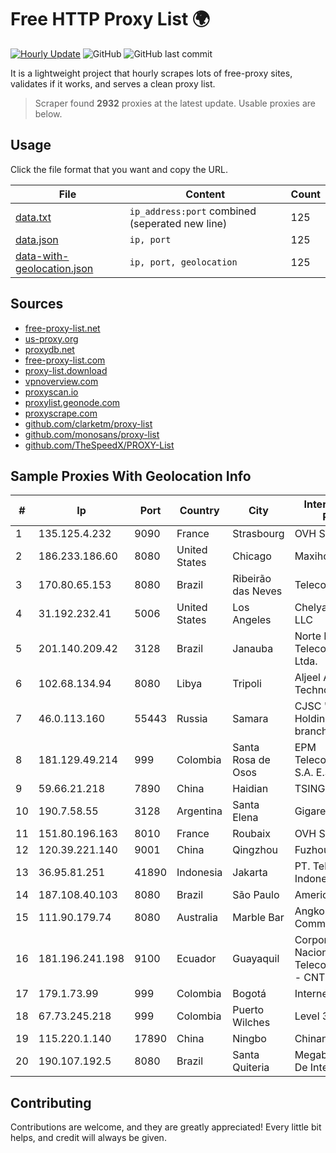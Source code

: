 
# Free HTTP Proxy List 🌍

[![Hourly Update](https://github.com/mertguvencli/http-proxy-list/actions/workflows/main.yml/badge.svg?branch=main)](https://github.com/mertguvencli/http-proxy-list/actions/workflows/main.yml)
![GitHub](https://img.shields.io/github/license/mertguvencli/http-proxy-list)
![GitHub last commit](https://img.shields.io/github/last-commit/mertguvencli/http-proxy-list)

It is a lightweight project that hourly scrapes lots of free-proxy sites, validates if it works, and serves a clean proxy list.


> Scraper found **2932** proxies at the latest update. Usable proxies are below.

## Usage

Click the file format that you want and copy the URL.


|File|Content|Count|
|----|-------|-----|
|[data.txt](https://raw.githubusercontent.com/mertguvencli/http-proxy-list/main/proxy-list/data.txt)|`ip_address:port` combined (seperated new line)|125|
|[data.json](https://raw.githubusercontent.com/mertguvencli/http-proxy-list/main/proxy-list/data.json)|`ip, port`|125|
|[data-with-geolocation.json](https://raw.githubusercontent.com/mertguvencli/http-proxy-list/main/proxy-list/data-with-geolocation.json)|`ip, port, geolocation`|125|

## Sources

* [free-proxy-list.net](https://free-proxy-list.net)
* [us-proxy.org](https://www.us-proxy.org)
* [proxydb.net](http://proxydb.net)
* [free-proxy-list.com](https://free-proxy-list.com/?page=&port=&type%5B%5D=http&type%5B%5D=https&up_time=0&search=Search)
* [proxy-list.download](https://www.proxy-list.download/HTTP)
* [vpnoverview.com](https://vpnoverview.com/privacy/anonymous-browsing/free-proxy-servers)
* [proxyscan.io](https://www.proxyscan.io)
* [proxylist.geonode.com](https://proxylist.geonode.com/api/proxy-list?limit=300&page=1&sort_by=lastChecked&sort_type=desc&protocols=http,https)
* [proxyscrape.com](https://api.proxyscrape.com/v2/?request=displayproxies&protocol=http&timeout=10000&country=all&ssl=all&anonymity=all)
* [github.com/clarketm/proxy-list](https://raw.githubusercontent.com/clarketm/proxy-list/master/proxy-list-raw.txt)
* [github.com/monosans/proxy-list](https://raw.githubusercontent.com/monosans/proxy-list/main/proxies/http.txt)
* [github.com/TheSpeedX/PROXY-List](https://raw.githubusercontent.com/TheSpeedX/PROXY-List/master/http.txt)


## Sample Proxies With Geolocation Info

|#|Ip|Port|Country|City|Internet Service Provider|
|-|--|----|-------|----|-------------------------|
|1|135.125.4.232|9090|France|Strasbourg|OVH SAS|
|2|186.233.186.60|8080|United States|Chicago|Maxihost LTDA|
|3|170.80.65.153|8080|Brazil|Ribeirão das Neves|TelecomDados Ltda|
|4|31.192.232.41|5006|United States|Los Angeles|Chelyabinsk-Signal LLC|
|5|201.140.209.42|3128|Brazil|Janauba|Norte Line Telecomunicacoes Ltda.|
|6|102.68.134.94|8080|Libya|Tripoli|Aljeel Aljadeed For Technology|
|7|46.0.113.160|55443|Russia|Samara|CJSC "ER-Telecom Holding" Samara branch|
|8|181.129.49.214|999|Colombia|Santa Rosa de Osos|EPM Telecomunicaciones S.A. E.S.P.|
|9|59.66.21.218|7890|China|Haidian|TSINGHUA|
|10|190.7.58.55|3128|Argentina|Santa Elena|Gigared S.A.|
|11|151.80.196.163|8010|France|Roubaix|OVH SAS|
|12|120.39.221.140|9001|China|Qingzhou|Fuzhou|
|13|36.95.81.251|41890|Indonesia|Jakarta|PT. Telekomunikasi Indonesia|
|14|187.108.40.103|8080|Brazil|São Paulo|America-NET Ltda.|
|15|111.90.179.74|8080|Australia|Marble Bar|Angkor Data Communication|
|16|181.196.241.198|9100|Ecuador|Guayaquil|Corporacion Nacional De Telecomunicaciones - CNT EP|
|17|179.1.73.99|999|Colombia|Bogotá|Internexa S.a. E.S.P|
|18|67.73.245.218|999|Colombia|Puerto Wilches|Level 3|
|19|115.220.1.140|17890|China|Ningbo|Chinanet|
|20|190.107.192.5|8080|Brazil|Santa Quiteria|Megabyte Provedor De Internet Ltda|



## Contributing

Contributions are welcome, and they are greatly appreciated! Every
little bit helps, and credit will always be given.

